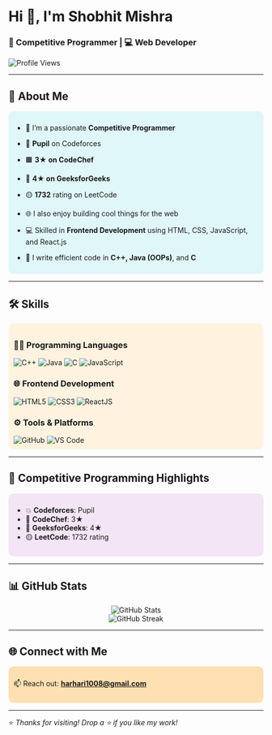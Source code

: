 <h1>Hi 👋, I'm Shobhit Mishra</h1>
<h3>🚀 Competitive Programmer | 💻 Web Developer</h3>

![Profile Views](https://komarev.com/ghpvc/?username=shobhit-m2004&label=Profile%20views&color=0e75b6&style=flat)

---

## 🧠 About Me

<div style="background-color: #e0f7fa; padding: 10px; border-radius: 10px;">
  
- 🎯 I’m a passionate <strong>Competitive Programmer</strong>  
- 🔢 <strong>Pupil</strong> on Codeforces  
- 🟫 <strong>3★ on CodeChef</strong>  
- 🌟 <strong>4★ on GeeksforGeeks</strong>  
- 🟡 <strong>1732</strong> rating on LeetCode  

- 🌐 I also enjoy building cool things for the web  
- 💻 Skilled in <strong>Frontend Development</strong> using HTML, CSS, JavaScript, and React.js  
- 🔧 I write efficient code in <strong>C++, Java (OOPs)</strong>, and <strong>C</strong>  

</div>

---

## 🛠️ Skills

<div style="background-color: #fff3e0; padding: 10px; border-radius: 10px;">

### 🧑‍💻 Programming Languages
<img src="https://img.icons8.com/color/48/000000/c-plus-plus-logo.png" alt="C++" />
<img src="https://img.icons8.com/color/48/000000/java-coffee-cup-logo.png" alt="Java" />
<img src="https://img.icons8.com/color/48/000000/c-programming.png" alt="C" />
<img src="https://img.icons8.com/color/48/000000/javascript.png" alt="JavaScript" />

### 🌐 Frontend Development
<img src="https://img.icons8.com/color/48/000000/html-5.png" alt="HTML5" />
<img src="https://img.icons8.com/color/48/000000/css3.png" alt="CSS3" />
<img src="https://img.icons8.com/offices/48/000000/react.png" alt="ReactJS" />

### ⚙️ Tools & Platforms
<img src="https://img.icons8.com/fluency/48/000000/github.png" alt="GitHub" />
<img src="https://img.icons8.com/color/48/000000/visual-studio-code-2019.png" alt="VS Code" />

</div>

---

## 🚀 Competitive Programming Highlights

<div style="background-color: #f3e5f5; padding: 10px; border-radius: 10px;">

- 💥 <strong>Codeforces</strong>: Pupil  
- 💠 <strong>CodeChef</strong>: 3★  
- 🔷 <strong>GeeksforGeeks</strong>: 4★  
- 🟡 <strong>LeetCode</strong>: 1732 rating  

</div>

---

## 📊 GitHub Stats
<p align="center">
  <img src="https://github-readme-stats.vercel.app/api?username=shobhit-m2004&show_icons=true&theme=radical" alt="GitHub Stats" />
  <br/>
  <img src="https://github-readme-streak-stats.herokuapp.com/?user=shobhit-m2004&theme=radical" alt="GitHub Streak" />
</p>

---

## 🌐 Connect with Me

<div style="background-color: #ffe0b2; padding: 10px; border-radius: 10px;">
  
📫 Reach out: **harhari1008@gmail.com**

</div>

---

⭐ *Thanks for visiting! Drop a ⭐ if you like my work!*
